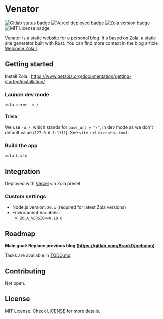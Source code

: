 # Venator

![Gitlab status badge](https://img.shields.io/gitlab/pipeline-status/Brack0%2Fvenator?logo=gitlab&labelColor=black)
![Vercel deployed badge](https://img.shields.io/badge/Vercel-deployed-blue?logo=vercel&labelColor=black)
![Zola version badge](https://img.shields.io/badge/Zola-0.18.0-orange?logo=rust&labelColor=black)
![MIT License badge](https://img.shields.io/gitlab/license/Brack0%2Fvenator?labelColor=black)

Venator is a static website for a personal blog. It's based on [Zola](https://www.getzola.org/), a static site generator built with Rust. You can find more context in the blog article [Welcome Zola !](content/blog/2024-02-02-welcome-zola.md).

## Getting started

Install Zola : <https://www.getzola.org/documentation/getting-started/installation/>

### Launch dev mode

```sh
zola serve -u /
```

#### Trivia

We use `-u /`, which stands for `base_url = "/"`, in dev mode as we don't default value (`127.0.0.1:1111`). See `site_url` in `config.toml`.

### Build the app

```sh
zola build
```

## Integration

Deployed with [Vercel](https://vercel.com/) via Zola preset.

### Custom settings

- Node.js version: `20.x` (required for latest Zola versions)
- Environment Variables:
  - `ZOLA_VERSION=0.18.0`

## Roadmap

**Main goal: Replace previous blog (<https://gitlab.com/Brack0/nebulon>)**

Tasks are available in [TODO.md](./TODO.md).

## Contributing

Not open.

## License

MIT License. Check [LICENSE](./LICENSE) for more details.
